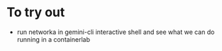 

# To try out
- run networka in gemini-cli interactive shell and see what we can do running in a containerlab
